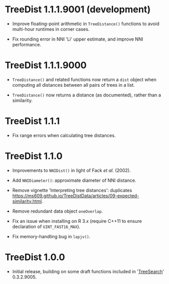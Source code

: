 # TreeDist 1.1.1.9001 (development)

- Improve floating-point arithmetic in `TreeDistance()` functions to avoid
  multi-hour runtimes in corner cases.
  
- Fix rounding error in NNI 'Li' upper estimate, and improve NNI performance.

# TreeDist 1.1.1.9000

- `TreeDistance()` and related functions now return a `dist` object when 
  computing all distances between all pairs of trees in a list.

- `TreeDistance()` now returns a distance (as documented), rather than a
  similarity.


# TreeDist 1.1.1

- Fix range errors when calculating tree distances.


# TreeDist 1.1.0

- Improvements to `NNIDist()` in light of Fack _et al._ (2002).

- Add `NNIDiameter()`: approximate diameter of NNI distance.
 
- Remove vignette 'Interpreting tree distances': duplicates
  https://ms609.github.io/TreeDistData/articles/09-expected-similarity.html.
  
- Remove redundant data object `oneOverlap`.

- Fix an issue when installing on R 3.x (require C++11 to ensure declaration 
  of `UINT_FAST16_MAX`).
  
- Fix memory-handling bug in `lapjv()`.


# TreeDist 1.0.0

- Initial release, building on some draft functions included in 
  '[TreeSearch](https://ms609.github.io/TreeSearch)' 0.3.2.9005.
